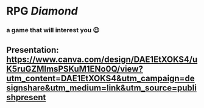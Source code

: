 # RPG *Diamond*
### a game that will interest you 😉 
## Presentation: https://www.canva.com/design/DAE1EtXOKS4/uK5ruGZMImsPSKuM1ENo0Q/view?utm_content=DAE1EtXOKS4&utm_campaign=designshare&utm_medium=link&utm_source=publishpresent

